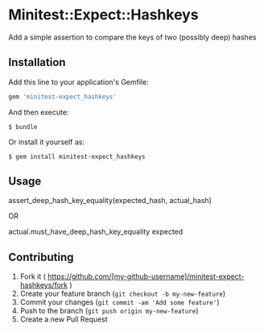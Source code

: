 # Minitest::Expect::Hashkeys

Add a simple assertion to compare the keys of two (possibly deep) hashes

## Installation

Add this line to your application's Gemfile:

```ruby
gem 'minitest-expect_hashkeys'
```

And then execute:

    $ bundle

Or install it yourself as:

    $ gem install minitest-expect_hashkeys

## Usage

assert_deep_hash_key_equality(expected_hash, actual_hash)

OR

actual.must_have_deep_hash_key_equality expected

## Contributing

1. Fork it ( https://github.com/[my-github-username]/minitest-expect-hashkeys/fork )
2. Create your feature branch (`git checkout -b my-new-feature`)
3. Commit your changes (`git commit -am 'Add some feature'`)
4. Push to the branch (`git push origin my-new-feature`)
5. Create a new Pull Request
